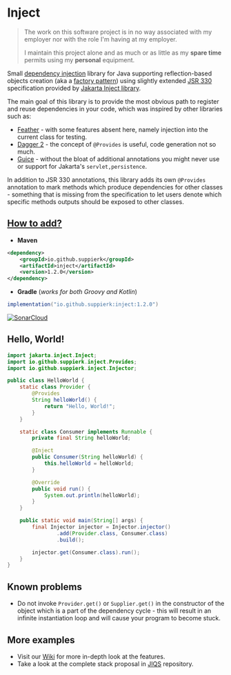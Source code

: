 # Inject

> The work on this software project is in no way associated with my employer nor with the role I'm having at my
> employer.
>
> I maintain this project alone and as much or as little as my **spare time** permits using my **personal** equipment.

Small [dependency injection](https://en.wikipedia.org/wiki/Dependency_injection) library for Java supporting
reflection-based objects creation (aka a [factory pattern](https://en.wikipedia.org/wiki/Factory_method_pattern)) using
slightly extended [JSR 330](https://jcp.org/en/jsr/detail?id=330) specification provided
by [Jakarta Inject library](https://mvnrepository.com/artifact/jakarta.inject/jakarta.inject-api).

The main goal of this library is to provide the most obvious path to register and reuse dependencies in your code, which
was inspired by other libraries such as:

- [Feather](https://github.com/zsoltherpai/feather) - with some features absent here, namely injection into the current
  class for testing.
- [Dagger 2](https://github.com/google/dagger) - the concept of `@Provides` is useful, code generation not so much.
- [Guice](https://github.com/google/guice) - without the bloat of additional annotations you might never use or support
  for Jakarta's `servlet,persistence`.

In addition to JSR 330 annotations, this library adds its own `@Provides` annotation to mark methods which produce
dependencies for other classes - something that is missing from the specification to let users denote which specific
methods outputs should be exposed to other classes.

## [How to add?](https://mvnrepository.com/artifact/io.github.suppierk/inject)

- **Maven**

```xml
<dependency>
    <groupId>io.github.suppierk</groupId>
    <artifactId>inject</artifactId>
    <version>1.2.0</version>
</dependency>
```

- **Gradle** (_works for both Groovy and Kotlin_)

```groovy
implementation("io.github.suppierk:inject:1.2.0")
```

[![SonarCloud](https://sonarcloud.io/images/project_badges/sonarcloud-orange.svg)](https://sonarcloud.io/summary/overall?id=SuppieRK_inject)

## Hello, World!

```java
import jakarta.inject.Inject;
import io.github.suppierk.inject.Provides;
import io.github.suppierk.inject.Injector;

public class HelloWorld {
    static class Provider {
        @Provides
        String helloWorld() {
            return "Hello, World!";
        }
    }

    static class Consumer implements Runnable {
        private final String helloWorld;

        @Inject
        public Consumer(String helloWorld) {
            this.helloWorld = helloWorld;
        }

        @Override
        public void run() {
            System.out.println(helloWorld);
        }
    }

    public static void main(String[] args) {
        final Injector injector = Injector.injector()
                .add(Provider.class, Consumer.class)
                .build();

        injector.get(Consumer.class).run();
    }
}
```

## Known problems

- Do not invoke `Provider.get()` or `Supplier.get()` in the constructor of the object which is a part of the dependency
  cycle - this will result in an infinite instantiation loop and will cause your program to become stuck.

## More examples

- Visit our [Wiki](https://github.com/SuppieRK/inject/wiki) for more in-depth look at the features.
- Take a look at the complete stack proposal in [JIQS](https://github.com/SuppieRK/jiqs) repository.
